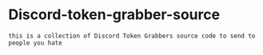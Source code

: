 # Discord-token-grabber-source

```this is a collection of Discord Token Grabbers source code to send to people you hate```

